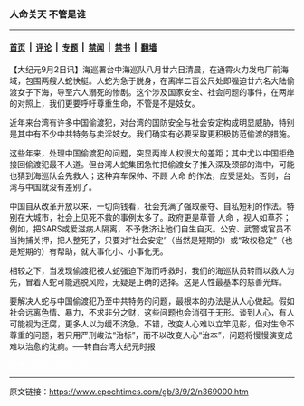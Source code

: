 ### 人命关天 不管是谁

---

#### [首页](../../../..?n369000) &nbsp;|&nbsp; [评论](../../../../../epoch-comment?n369000) &nbsp;|&nbsp; [专题](../../../../../epoch-special?n369000) &nbsp;|&nbsp; [禁闻](../../../../../epoch-news?n369000) &nbsp;|&nbsp; [禁书](../../../../../books?n369000) &nbsp;|&nbsp; [翻墙](https://github.com/gfw-breaker/nogfw/blob/master/README.md?n369000)


<div class="post_content" id="artbody" itemprop="articleBody">
 <!-- article content begin -->
 <p>
  【大纪元9月2日讯】海巡署台中海巡队八月廿六日清晨，在通霄火力发电厂前海域，包围两艘人蛇快艇。人蛇为急于脱身，在离岸二百公尺处即强迫廿六名大陆偷渡女子下海，导至六人溺死的惨剧。这个涉及国家安全、社会问题的事件，在两岸的对照上，我们更要呼吁尊重生命，不管是不是妓女。
 </p>
 <p>
  近年来台湾有许多中国偷渡犯，对台湾的国防安全与社会安定构成明显威胁，特别是其中有不少中共特务与卖淫妓女。我们确实有必要采取更积极防范偷渡的措施。
 </p>
 <p>
  这些年来，处理中国偷渡犯的问题，突显两岸人权很大的差距；其中尤以中国拒绝接回偷渡犯最不人道。但台湾人蛇集团急忙把偷渡女子推入深及颈部的海中，可能也猜到海巡队会先救人；这种弃车保帅、不顾
  <ok href="https://www.epochtimes.com/gb/tag/%E4%BA%BA%E5%91%BD.html">
   人命
  </ok>
  的作法，应受惩处。否则，台湾与中国就没有差别了。
 </p>
 <p>
  中国自从改革开放以来，一切向钱看，社会充满了强取豪夺、自私短利的作法。特别在大城市，社会上见死不救的事例太多了。政府更是草菅
  <ok href="https://www.epochtimes.com/gb/tag/%E4%BA%BA%E5%91%BD.html">
   人命
  </ok>
  ，视人如草芥；例如，把SARS或爱滋病人隔离，不予救济让他们自生自灭。公安、武警或官员不当拘捕关押，把人整死了，只要对“社会安定”（当然是短期的）或“政权稳定”（也是短期的）有帮助，就大事化小、小事化无。
 </p>
 <p>
  相较之下，当发现偷渡犯被人蛇强迫下海而呼救时，我们的海巡队员转而以救人为先，冒着人蛇可能逃脱风险，无疑是正确的选择。这是人性最基本的慈善光辉。
 </p>
 <p>
  要解决人蛇与中国偷渡犯乃至中共特务的问题，最根本的办法是从人心做起。假如社会远离色情、暴力，不求非分之财，这些问题也会消弭于无形。谈到人心，有人可能视为迂腐，更多人以为缓不济急。不错，改变人心难以立竿见影，但对生命不尊重的问题，若只用严刑峻法“治标”，而不以改变人心“治本”，问题将慢慢演变成难以治愈的沈痾。──转自台湾大纪元时报
 </p>
 <p>
  <font color="#ffffff">
   (http://www.dajiyuan.com)
  </font>
 </p>
 <!-- article content end -->
 <div id="below_article_ad">
 </div>
</div>


---

原文链接：https://www.epochtimes.com/gb/3/9/2/n369000.htm